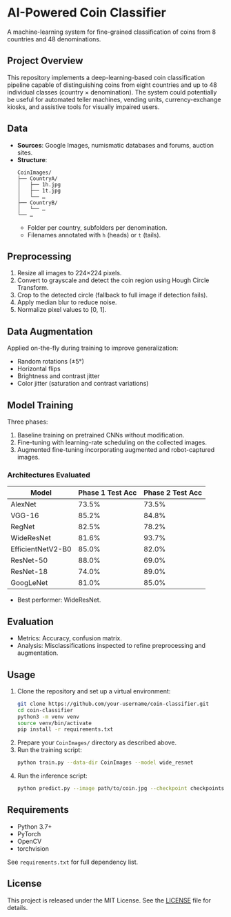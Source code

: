 # AI-Powered Coin Classifier

A machine-learning system for fine-grained classification of coins from 8 countries and 48 denominations.

## Project Overview

This repository implements a deep-learning-based coin classification pipeline capable of distinguishing coins from eight countries and up to 48 individual classes (country × denomination). The system could potentially be useful for automated teller machines, vending units, currency-exchange kiosks, and assistive tools for visually impaired users.

## Data

- **Sources**: Google Images, numismatic databases and forums, auction sites.
- **Structure**:  
  ```
  CoinImages/
  ├── CountryA/
  │   ├── 1h.jpg
  │   ├── 1t.jpg
  │   └── …
  ├── CountryB/
  │   └── …
  └── …
  ```
  - Folder per country, subfolders per denomination.
  - Filenames annotated with `h` (heads) or `t` (tails).

## Preprocessing

1. Resize all images to 224×224 pixels.
2. Convert to grayscale and detect the coin region using Hough Circle Transform.
3. Crop to the detected circle (fallback to full image if detection fails).
4. Apply median blur to reduce noise.
5. Normalize pixel values to [0, 1].

## Data Augmentation

Applied on-the-fly during training to improve generalization:

- Random rotations (±5°)
- Horizontal flips
- Brightness and contrast jitter
- Color jitter (saturation and contrast variations)

## Model Training

Three phases:

1. Baseline training on pretrained CNNs without modification.
2. Fine-tuning with learning-rate scheduling on the collected images.
3. Augmented fine-tuning incorporating augmented and robot-captured images.

### Architectures Evaluated

| Model             | Phase 1 Test Acc | Phase 2 Test Acc  |
|-------------------|------------------|-------------------|
| AlexNet           | 73.5%            | 73.5%             |
| VGG-16            | 85.2%            | 84.8%             |
| RegNet            | 82.5%            | 78.2%             |
| WideResNet        | 81.6%            | 93.7%             |
| EfficientNetV2-B0 | 85.0%            | 82.0%             |
| ResNet-50         | 88.0%            | 69.0%             |
| ResNet-18         | 74.0%            | 89.0%             |
| GoogLeNet         | 81.0%            | 85.0%             |

- Best performer: WideResNet.

## Evaluation

- Metrics: Accuracy, confusion matrix.
- Analysis: Misclassifications inspected to refine preprocessing and augmentation.

## Usage

1. Clone the repository and set up a virtual environment:
   ```bash
   git clone https://github.com/your-username/coin-classifier.git
   cd coin-classifier
   python3 -m venv venv
   source venv/bin/activate
   pip install -r requirements.txt
   ```
2. Prepare your `CoinImages/` directory as described above.
3. Run the training script:
   ```bash
   python train.py --data-dir CoinImages --model wide_resnet
   ```
4. Run the inference script:
   ```bash
   python predict.py --image path/to/coin.jpg --checkpoint checkpoints/wide_resnet.pth
   ```

## Requirements

- Python 3.7+
- PyTorch
- OpenCV
- torchvision

See `requirements.txt` for full dependency list.

## License

This project is released under the MIT License. See the [LICENSE](LICENSE) file for details.
